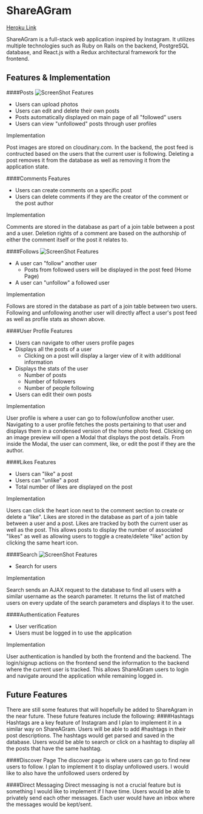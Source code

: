 # ShareAGram

[Heroku Link](https://shareagram.herokuapp.com/)

ShareAGram is a full-stack web application inspired by Instagram.  It utilizes multiple technologies such as Ruby on Rails on the backend, PostgreSQL database, and React.js with a Redux architectural framework for the frontend.

## Features & Implementation


####Posts
![ScreenShot](http://res.cloudinary.com/duep1w4tv/image/upload/v1478900551/ShareAGram/mxbx8ucngdo2pmhdjesv.png)
Features

- Users can upload photos
- Users can edit and delete their own posts
- Posts automatically displayed on main page of all "followed" users
- Users can view "unfollowed" posts through user profiles

Implementation

Post images are stored on cloudinary.com.  In the backend, the post feed is contructed based on the users that the current user is following.  Deleting a post removes it from the database as well as removing it from the application state.


####Comments
Features

- Users can create comments on a specific post
- Users can delete comments if they are the creator of the comment or the post author

Implementation

Comments are stored in the database as part of a join table between a post and a user.  Deletion rights of a comment are based on the authorship of either the comment itself or the post it relates to.


####Follows
![ScreenShot](http://res.cloudinary.com/duep1w4tv/image/upload/v1478901427/ShareAGram/neiqmc42b7frvxvmml6j.png)
Features

- A user can "follow" another user
	- Posts from followed users will be displayed in the post feed (Home Page)
- A user can "unfollow" a followed user

Implementation

Follows are stored in the database as part of a join table between two users.  Following and unfollowing another user will directly affect a user's post feed as well as profile stats as shown above.

####User Profile
Features

- Users can navigate to other users profile pages
- Displays all the posts of a user
	- Clicking on a post will display a larger view of it with additional information
- Displays the stats of the user
	- Number of posts
	- Number of followers
	- Number of people following
- Users can edit their own posts

Implementation

User profile is where a user can go to follow/unfollow another user.  Navigating to a user profile fetches the posts pertaining to that user and displays them in a condensed version of the home photo feed.  Clicking on an image preview will open a Modal that displays the post details.  From inside the Modal, the user can comment, like, or edit the post if they are the author.


####Likes
Features

- Users can "like" a post
- Users can "unlike" a post
- Total number of likes are displayed on the post

Implementation

Users can click the heart icon next to the comment section to create or delete a "like".  Likes are stored in the database as part of a join table between a user and a post.  Likes are tracked by both the current user as well as the post.  This allows posts to display the number of associated "likes" as well as allowing users to toggle a create/delete "like" action by clicking the same heart icon.


####Search
![ScreenShot](http://res.cloudinary.com/duep1w4tv/image/upload/v1478902876/ShareAGram/kneqwkph0cvjpmdsczcy.png)
Features

- Search for users

Implementation

Search sends an AJAX request to the database to find all users with a similar username as the search parameter.  It returns the list of matched users on every update of the search parameters and displays it to the user.


####Authentication
Features

- User verification
- Users must be logged in to use the application

Implementation

User authentication is handled by both the frontend and the backend.  The login/signup actions on the frontend send the information to the backend where the current user is tracked.  This allows ShareAGram users to login and navigate around the application while remaining logged in.



## Future Features

There are still some features that will hopefully be added to ShareAgram in the near future.  These future features include the following:
####Hashtags
Hashtags are a key feature of Instagram and I plan to implement it in a similar way on ShareAGram.  Users will be able to add #hashtags in their post descriptions.  The hashtags would get parsed and saved in the database.  Users would be able to search or click on a hashtag to display all the posts that have the same hashtag.

####Discover Page
The discover page is where users can go to find new users to follow.  I plan to implement it to display unfollowed users.  I would like to also have the unfollowed users ordered by

####Direct Messaging
Direct messaging is not a crucial feature but is something I would like to implement if I have time.  Users would be able to privately send each other messages.  Each user would have an inbox where the messages would be kept/sent.
